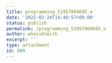 ```yaml
---
title: programming_51957868685_o
date: '2022-03-24T14:40:57+00:00'
status: publish
permalink: /programming_51957868685_o
author: whoisdsmith
excerpt: ''
type: attachment
id: 809
---
```

<!DOCTYPE html PUBLIC "-//W3C//DTD HTML 4.0 Transitional//EN" "http://www.w3.org/TR/REC-html40/loose.dtd">
<?xml encoding="UTF-8">
